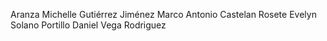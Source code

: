 Aranza Michelle Gutiérrez Jiménez
Marco Antonio Castelan Rosete
Evelyn Solano Portillo
Daniel Vega Rodriguez 

